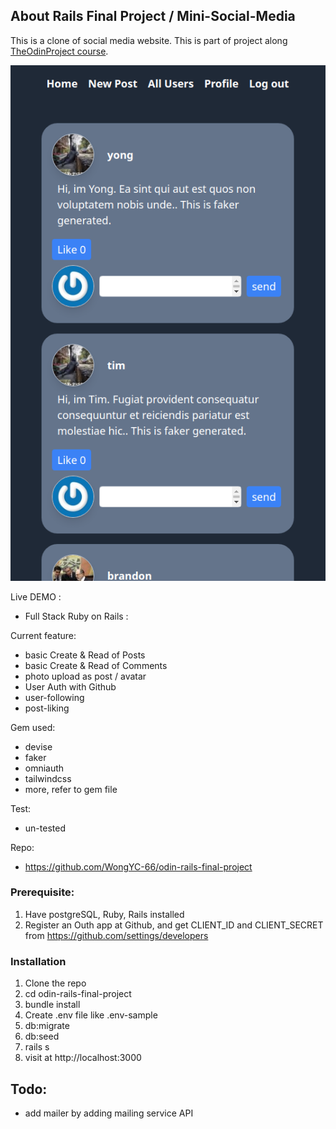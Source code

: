 <!-- GETTING STARTED -->
## About Rails Final Project / Mini-Social-Media

This is a clone of social media website. This is part of project along <a href='
https://www.theodinproject.com/lessons/ruby-on-rails-rails-final-project'>TheOdinProject course</a>.

<!-- Todo -->
![photo](rails_final_project.png)

Live DEMO : 
- Full Stack Ruby on Rails : 

Current feature:
- basic Create & Read of Posts
- basic Create & Read of Comments
- photo upload as post / avatar
- User Auth with Github
- user-following
- post-liking

Gem used:
- devise
- faker
- omniauth
- tailwindcss
- more, refer to gem file

Test:
- un-tested

Repo:
- https://github.com/WongYC-66/odin-rails-final-project

### Prerequisite:
1. Have postgreSQL, Ruby, Rails installed
1. Register an Outh app at Github, and get CLIENT_ID and CLIENT_SECRET from https://github.com/settings/developers

### Installation 
1. Clone the repo
1. cd odin-rails-final-project
1. bundle install
1. Create .env file like .env-sample
1. db:migrate
1. db:seed
1. rails s
1. visit at http://localhost:3000

## Todo:
- add mailer by adding mailing service API


